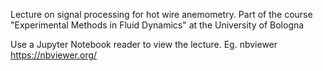 Lecture on signal processing for hot wire anemometry.
Part of the course "Experimental Methods in Fluid Dynamics" at the University of Bologna

Use a Jupyter Notebook reader to view the lecture. Eg. nbviewer https://nbviewer.org/ 
